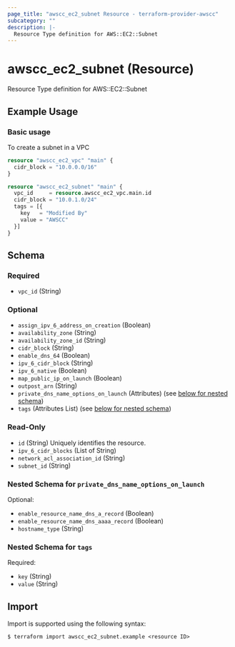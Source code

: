 ```yaml
---
page_title: "awscc_ec2_subnet Resource - terraform-provider-awscc"
subcategory: ""
description: |-
  Resource Type definition for AWS::EC2::Subnet
---
```


# awscc_ec2_subnet (Resource)

Resource Type definition for AWS::EC2::Subnet

## Example Usage

### Basic usage
To create a subnet in a VPC
```terraform
resource "awscc_ec2_vpc" "main" {
  cidr_block = "10.0.0.0/16"
}

resource "awscc_ec2_subnet" "main" {
  vpc_id     = resource.awscc_ec2_vpc.main.id
  cidr_block = "10.0.1.0/24"
  tags = [{
    key   = "Modified By"
    value = "AWSCC"
  }]
}
```


<!-- schema generated by tfplugindocs -->
## Schema

### Required

- `vpc_id` (String)

### Optional

- `assign_ipv_6_address_on_creation` (Boolean)
- `availability_zone` (String)
- `availability_zone_id` (String)
- `cidr_block` (String)
- `enable_dns_64` (Boolean)
- `ipv_6_cidr_block` (String)
- `ipv_6_native` (Boolean)
- `map_public_ip_on_launch` (Boolean)
- `outpost_arn` (String)
- `private_dns_name_options_on_launch` (Attributes) (see [below for nested schema](#nestedatt--private_dns_name_options_on_launch))
- `tags` (Attributes List) (see [below for nested schema](#nestedatt--tags))

### Read-Only

- `id` (String) Uniquely identifies the resource.
- `ipv_6_cidr_blocks` (List of String)
- `network_acl_association_id` (String)
- `subnet_id` (String)

<a id="nestedatt--private_dns_name_options_on_launch"></a>
### Nested Schema for `private_dns_name_options_on_launch`

Optional:

- `enable_resource_name_dns_a_record` (Boolean)
- `enable_resource_name_dns_aaaa_record` (Boolean)
- `hostname_type` (String)


<a id="nestedatt--tags"></a>
### Nested Schema for `tags`

Required:

- `key` (String)
- `value` (String)

## Import

Import is supported using the following syntax:

```shell
$ terraform import awscc_ec2_subnet.example <resource ID>
```